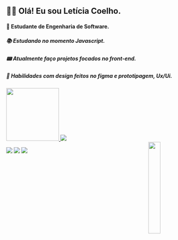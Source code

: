 ## 👩‍💻  Olá! Eu sou Letícia Coelho.
#### 📖 Estudante de Engenharia de Software.
##### 📚 Estudando no momento Javascript.
##### 📟 Atualmente faço projetos focados no front-end. 
##### 🎨 Habilidades com design feitos no figma e prototipagem, Ux/Ui. 

<div>
  <a href="linkedin.com/in/leticia-coelho-556906188"/>
  <img height="140em" src="https://github-readme-stats.vercel.app/api?username=coelholeticia&show_icons=true&theme=radical"/>
  <img heignt="180em" src="https://github-readme-stats.vercel.app/api/top-langs/?username=coelholeticia&layout=compact&theme=radical"/>
</div>

<div>
  <img align="right" width="25%" src="https://i.pinimg.com/originals/aa/12/11/aa12111e7a0d8f69886f6f3adfbf1f0a.gif"/>
</div>
        

  <a href="https://www.linkedin.com/in/leticia-coelho-556906188" target="_blank"><img src="https://img.shields.io/badge/-LinkedIn-%230077B5?style=for-the-badge&logo=linkedin&logoColor=white" target="_blank"></a>
          <a href="https://instagram.com/coelho.letticia" target="_blank"><img src="https://img.shields.io/badge/-Instagram-%23E4405F?style=for-the-badge&logo=instagram&logoColor=white" target="_blank"></a>
          <a href="https://github.com/coelholeticia"><img src="https://img.shields.io/badge/GitHub-100000?style=for-the-badge&logo=github&logoColor=white"></a>
          
     

          
